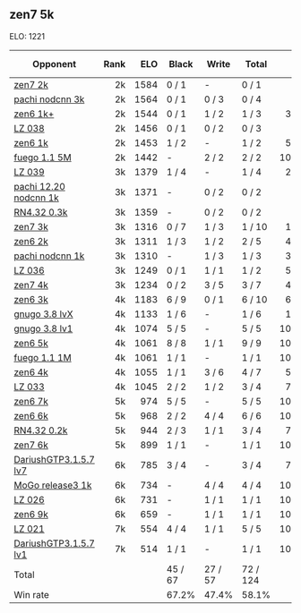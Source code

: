 ## zen7 5k ##

ELO: 1221

Opponent | Rank | ELO | Black | Write | Total | Win rate
---------|-----:|----:|-------|-------|-------|-------:
[zen7 2k](zen7%202k.md) | 2k | 1584 | 0 / 1 | - | 0 / 1 | 0.0%
[pachi nodcnn 3k](pachi%20nodcnn%203k.md) | 2k | 1564 | 0 / 1 | 0 / 3 | 0 / 4 | 0.0%
[zen6 1k+](zen6%201k+.md) | 2k | 1544 | 0 / 1 | 1 / 2 | 1 / 3 | 33.3%
[LZ 038](LZ%20038.md) | 2k | 1456 | 0 / 1 | 0 / 2 | 0 / 3 | 0.0%
[zen6 1k](zen6%201k.md) | 2k | 1453 | 1 / 2 | - | 1 / 2 | 50.0%
[fuego 1.1 5M](fuego%201.1%205M.md) | 2k | 1442 | - | 2 / 2 | 2 / 2 | 100.0%
[LZ 039](LZ%20039.md) | 3k | 1379 | 1 / 4 | - | 1 / 4 | 25.0%
[pachi 12.20 nodcnn 1k](pachi%2012.20%20nodcnn%201k.md) | 3k | 1371 | - | 0 / 2 | 0 / 2 | 0.0%
[RN4.32 0.3k](RN4.32%200.3k.md) | 3k | 1359 | - | 0 / 2 | 0 / 2 | 0.0%
[zen7 3k](zen7%203k.md) | 3k | 1316 | 0 / 7 | 1 / 3 | 1 / 10 | 10.0%
[zen6 2k](zen6%202k.md) | 3k | 1311 | 1 / 3 | 1 / 2 | 2 / 5 | 40.0%
[pachi nodcnn 1k](pachi%20nodcnn%201k.md) | 3k | 1310 | - | 1 / 3 | 1 / 3 | 33.3%
[LZ 036](LZ%20036.md) | 3k | 1249 | 0 / 1 | 1 / 1 | 1 / 2 | 50.0%
[zen7 4k](zen7%204k.md) | 3k | 1234 | 0 / 2 | 3 / 5 | 3 / 7 | 42.9%
[zen6 3k](zen6%203k.md) | 4k | 1183 | 6 / 9 | 0 / 1 | 6 / 10 | 60.0%
[gnugo 3.8 lvX](gnugo%203.8%20lvX.md) | 4k | 1133 | 1 / 6 | - | 1 / 6 | 16.7%
[gnugo 3.8 lv1](gnugo%203.8%20lv1.md) | 4k | 1074 | 5 / 5 | - | 5 / 5 | 100.0%
[zen6 5k](zen6%205k.md) | 4k | 1061 | 8 / 8 | 1 / 1 | 9 / 9 | 100.0%
[fuego 1.1 1M](fuego%201.1%201M.md) | 4k | 1061 | 1 / 1 | - | 1 / 1 | 100.0%
[zen6 4k](zen6%204k.md) | 4k | 1055 | 1 / 1 | 3 / 6 | 4 / 7 | 57.1%
[LZ 033](LZ%20033.md) | 4k | 1045 | 2 / 2 | 1 / 2 | 3 / 4 | 75.0%
[zen6 7k](zen6%207k.md) | 5k | 974 | 5 / 5 | - | 5 / 5 | 100.0%
[zen6 6k](zen6%206k.md) | 5k | 968 | 2 / 2 | 4 / 4 | 6 / 6 | 100.0%
[RN4.32 0.2k](RN4.32%200.2k.md) | 5k | 944 | 2 / 3 | 1 / 1 | 3 / 4 | 75.0%
[zen7 6k](zen7%206k.md) | 5k | 899 | 1 / 1 | - | 1 / 1 | 100.0%
[DariushGTP3.1.5.7 lv7](DariushGTP3.1.5.7%20lv7.md) | 6k | 785 | 3 / 4 | - | 3 / 4 | 75.0%
[MoGo release3 1k](MoGo%20release3%201k.md) | 6k | 734 | - | 4 / 4 | 4 / 4 | 100.0%
[LZ 026](LZ%20026.md) | 6k | 731 | - | 1 / 1 | 1 / 1 | 100.0%
[zen6 9k](zen6%209k.md) | 6k | 659 | - | 1 / 1 | 1 / 1 | 100.0%
[LZ 021](LZ%20021.md) | 7k | 554 | 4 / 4 | 1 / 1 | 5 / 5 | 100.0%
[DariushGTP3.1.5.7 lv1](DariushGTP3.1.5.7%20lv1.md) | 7k | 514 | 1 / 1 | - | 1 / 1 | 100.0%
Total | | | 45 / 67 | 27 / 57 | 72 / 124 | 
Win rate| | | 67.2% | 47.4% | 58.1% | 
